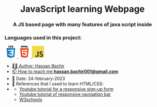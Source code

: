 <h1 align="center">JavaScript learning Webpage</h1>
<h3 align="center">A JS based page with many features of java script inside</h3>

<h3 align="left">Languages used in this project:</h3>

<p align="left"> <a href="https://www.w3schools.com/css/" target="_blank" rel="noreferrer"> <img src="https://raw.githubusercontent.com/devicons/devicon/master/icons/css3/css3-original-wordmark.svg" alt="css3" width="40" height="40"/> </a> <a href="https://www.w3.org/html/" target="_blank" rel="noreferrer"> <img src="https://raw.githubusercontent.com/devicons/devicon/master/icons/html5/html5-original-wordmark.svg" alt="html5" width="40" height="40"/> </a> <a href="https://developer.mozilla.org/en-US/docs/Web/JavaScript" target="_blank" rel="noreferrer"> <img src="https://raw.githubusercontent.com/devicons/devicon/master/icons/javascript/javascript-original.svg" alt="javascript" width="40" height="40"/> </a> <a href="https://www.mysql.com/" target="_blank" rel="noreferrer"> 

- 👨‍💻 Author: Hassan Bachir
- 📫 How to reach me **hassan.bachir001@gmail.com**
- 🌱 Date: 24-february-2023
- 📝 References that I used to learn HTML/CSS:
- <ul><li><a href="https://www.youtube.com/watch?v=2m1lm8zuC7E">Youtube tutorial for a responsive sign-up form</a>
  </li>
  <li><a href="https://www.youtube.com/watch?v=GdrbE-s5DgQ" >Youtube tutorial of responsive navigation bar</a></li>
  <li><a href="https://www.w3schools.com/">W3schools</a></li>
  </ul>
